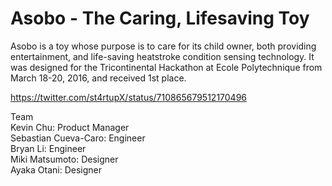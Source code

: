 # Asobo - The Caring, Lifesaving Toy

Asobo is a toy whose purpose is to care for its child owner, both providing entertainment, and life-saving heatstroke condition sensing technology. It was designed for the Tricontinental Hackathon at Ecole Polytechnique from March 18-20, 2016, and received 1st place.

https://twitter.com/st4rtupX/status/710865679512170496

Team  
Kevin Chu: Product Manager  
Sebastian Cueva-Caro: Engineer  
Bryan Li: Engineer  
Miki Matsumoto: Designer  
Ayaka Otani: Designer
